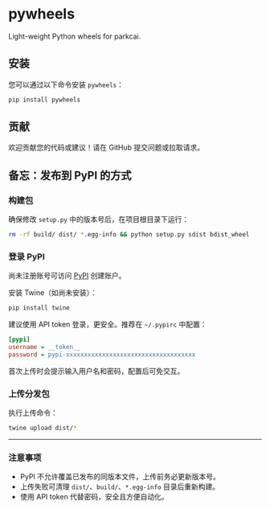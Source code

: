 # pywheels

Light-weight Python wheels for parkcai.

## 安装

您可以通过以下命令安装 `pywheels`：

```bash
pip install pywheels
```

## 贡献

欢迎贡献您的代码或建议！请在 GitHub 提交问题或拉取请求。

## 备忘：发布到 PyPI 的方式

### 构建包

确保修改 `setup.py` 中的版本号后，在项目根目录下运行：

```bash
rm -rf build/ dist/ *.egg-info && python setup.py sdist bdist_wheel
```

### 登录 PyPI

尚未注册账号可访问 [PyPI](https://pypi.org/account/register/) 创建账户。

安装 Twine（如尚未安装）：

```bash
pip install twine
```

建议使用 API token 登录，更安全。推荐在 `~/.pypirc` 中配置：

```ini
[pypi]
username = __token__
password = pypi-xxxxxxxxxxxxxxxxxxxxxxxxxxxxxxxxxxxx
```

首次上传时会提示输入用户名和密码，配置后可免交互。

### 上传分发包

执行上传命令：

```bash
twine upload dist/*
```

---

### 注意事项

- PyPI 不允许覆盖已发布的同版本文件，上传前务必更新版本号。
- 上传失败可清理 `dist/`、`build/`、`*.egg-info` 目录后重新构建。
- 使用 API token 代替密码，安全且方便自动化。
